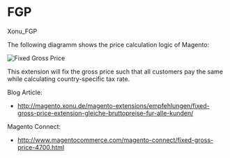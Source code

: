 FGP
===

Xonu_FGP

The following diagramm shows the price calculation logic of Magento:

![Fixed Gross Price](http://magento.xonu.de/wp-content/uploads/2012/12/magento-fester-nettopreis.gif)

This extension will fix the gross price such that all customers pay the same while calculating country-specific tax rate.

Blog Article:
* http://magento.xonu.de/magento-extensions/empfehlungen/fixed-gross-price-extension-gleiche-bruttopreise-fur-alle-kunden/

Magento Connect:
* http://www.magentocommerce.com/magento-connect/fixed-gross-price-4700.html
